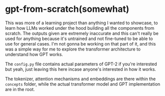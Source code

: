 # gpt-from-scratch(somewhat)

This was more of a learning project than anything I wanted to showcase, to learn how LLMs worked under the hood building all the components from scratch. The outputs given are extremely inaccurate and this can't really be used for anything because it's untrained and not fine-tuned to be able to use for general cases. I'm not gonna be working on that part of it, and this was a simple way for me to explore the transformer architecture to understand how GPT works.

The `config.py` file contains actual parameters of GPT-2 if you're interested but yeah, just leaving this here incase anyone's interested in how it works.

The tokenizer, attention mechanisms and embeddings are there within the `concepts` folder, while the actual transformer model and GPT implementation are in the root.
